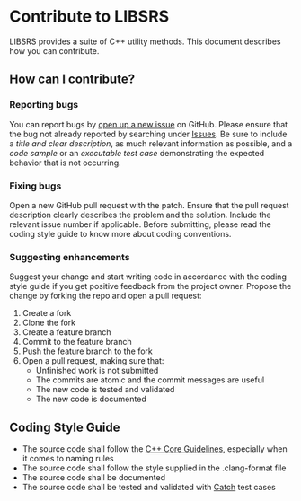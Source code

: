 # Contribute to LIBSRS

LIBSRS provides a suite of C++ utility methods. This document describes how 
you can contribute.

## How can I contribute?

### Reporting bugs

You can report bugs by [open up a new issue](https://github.com/stigrs/libsrs/issues/new) 
on GitHub. Please ensure that the bug not already reported by searching under
[Issues](https://github.com/stigrs/libsrs/issues). Be sure to include a *title 
and clear description*, as much relevant information as possible, and a *code 
sample* or an *executable test case* demonstrating the expected behavior that is 
not occurring. 

### Fixing bugs

Open a new GitHub pull request with the patch. Ensure that the pull request
description clearly describes the problem and the solution. Include the relevant
issue number if applicable. Before submitting, please read the coding style 
guide to know more about coding conventions.

### Suggesting enhancements

Suggest your change and start writing code in accordance with the coding 
style guide if you get positive feedback from the project owner. Propose the
change by forking the repo and open a pull request:
1. Create a fork
2. Clone the fork
3. Create a feature branch
4. Commit to the feature branch
5. Push the feature branch to the fork
6. Open a pull request, making sure that:
    * Unfinished work is not submitted
    * The commits are atomic and the commit messages are useful
    * The new code is tested and validated
    * The new code is documented

## Coding Style Guide
* The source code shall follow the [C++ Core Guidelines](http://isocpp.github.io/CppCoreGuidelines/CppCoreGuidelines),
especially when it comes to naming rules
* The source code shall follow the style supplied in the .clang-format file
* The source code shall be documented
* The source code shall be tested and validated with [Catch](https://https://github.com/philsquared/catch)
test cases
